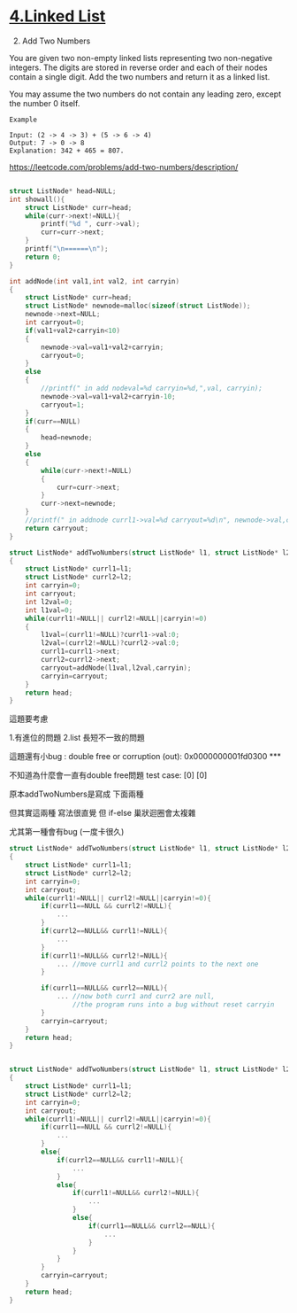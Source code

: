 
# [4.Linked List](/LinkedList.md)


2. Add Two Numbers

You are given two non-empty linked lists representing two non-negative integers. The digits are stored in reverse order and each of their nodes contain a single digit. Add the two numbers and return it as a linked list.

You may assume the two numbers do not contain any leading zero, except the number 0 itself.

    Example
    
    Input: (2 -> 4 -> 3) + (5 -> 6 -> 4)
    Output: 7 -> 0 -> 8
    Explanation: 342 + 465 = 807.
    

https://leetcode.com/problems/add-two-numbers/description/

```c

struct ListNode* head=NULL;
int showall(){
    struct ListNode* curr=head;
	while(curr->next!=NULL){
        printf("%d ", curr->val);
		curr=curr->next;
	}
    printf("\n======\n");
    return 0;
}

int addNode(int val1,int val2, int carryin)
{
    struct ListNode* curr=head;
    struct ListNode* newnode=malloc(sizeof(struct ListNode));
    newnode->next=NULL;
    int carryout=0;
    if(val1+val2+carryin<10)
    {
        newnode->val=val1+val2+carryin;
        carryout=0;
    }
    else
    {
        //printf(" in add nodeval=%d carryin=%d,",val, carryin);
        newnode->val=val1+val2+carryin-10;
        carryout=1;
    }
    if(curr==NULL)
    {
        head=newnode;
    }
    else
    {
        while(curr->next!=NULL)
        {
            curr=curr->next;
        }
        curr->next=newnode;
    }
    //printf(" in addnode currl1->val=%d carryout=%d\n", newnode->val,carryout);
    return carryout;
}

struct ListNode* addTwoNumbers(struct ListNode* l1, struct ListNode* l2)
{
    struct ListNode* currl1=l1;
    struct ListNode* currl2=l2;
    int carryin=0;
    int carryout;
    int l2val=0;
    int l1val=0;
    while(currl1!=NULL|| currl2!=NULL||carryin!=0)
    {
        l1val=(currl1!=NULL)?currl1->val:0;
        l2val=(currl2!=NULL)?currl2->val:0;
        currl1=currl1->next;
        currl2=currl2->next;
        carryout=addNode(l1val,l2val,carryin);
        carryin=carryout;
    }
    return head;
}
```
這題要考慮 

1.有進位的問題 
2.list 長短不一致的問題

這題還有小bug : double free or corruption (out): 0x0000000001fd0300 ***

不知道為什麼會一直有double free問題
test case:
[0]
[0]



原本addTwoNumbers是寫成 下面兩種

但其實這兩種 寫法很直覺 但 if-else 巢狀迴圈會太複雜  


尤其第一種會有bug (一度卡很久)

```c
struct ListNode* addTwoNumbers(struct ListNode* l1, struct ListNode* l2)
{
	struct ListNode* currl1=l1;
	struct ListNode* currl2=l2;
	int carryin=0;
	int carryout;
	while(currl1!=NULL|| currl2!=NULL||carryin!=0){
		if(currl1==NULL && currl2!=NULL){
			...
		}
		if(currl2==NULL&& currl1!=NULL){
			...
		}
		if(currl1!=NULL&& currl2!=NULL){
			... //move currl1 and currl2 points to the next one
		}

		if(currl1==NULL&& currl2==NULL){
			... //now both curr1 and curr2 are null,
				//the program runs into a bug without reset carryin
		}
		carryin=carryout;
	}
	return head;
}
```

```c

struct ListNode* addTwoNumbers(struct ListNode* l1, struct ListNode* l2)
{
	struct ListNode* currl1=l1;
	struct ListNode* currl2=l2;
	int carryin=0;
	int carryout;
	while(currl1!=NULL|| currl2!=NULL||carryin!=0){
		if(currl1==NULL && currl2!=NULL){
			...
		}
		else{
			if(currl2==NULL&& currl1!=NULL){
				...
			}
			else{
				if(currl1!=NULL&& currl2!=NULL){
					...
				}
				else{
					if(currl1==NULL&& currl2==NULL){
						...
					}
				}
			}
		}
		carryin=carryout;
	}
	return head;
}
```

